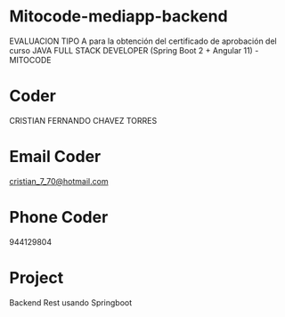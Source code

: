 # Mitocode-mediapp-backend
EVALUACION TIPO A para la obtención del certificado de aprobación del curso JAVA FULL STACK DEVELOPER
(Spring Boot 2 + Angular 11) - MITOCODE

# Coder

CRISTIAN FERNANDO CHAVEZ TORRES

# Email Coder

cristian_7_70@hotmail.com

# Phone Coder

944129804

# Project
Backend Rest usando Springboot
